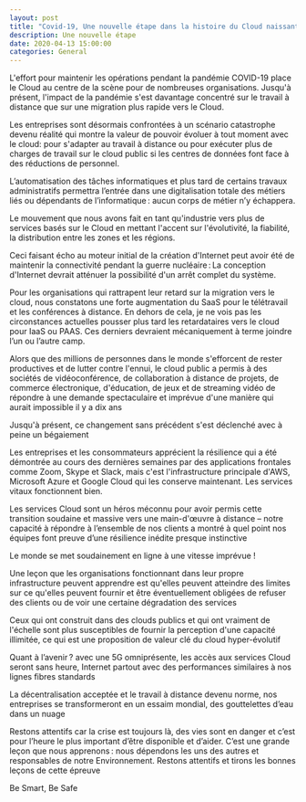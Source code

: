 ```yaml
---
layout: post
title: "Covid-19, Une nouvelle étape dans la histoire du Cloud naissant"
description: Une nouvelle étape
date: 2020-04-13 15:00:00
categories: General
---
```

L'effort pour maintenir les opérations pendant la pandémie COVID-19 place le Cloud au centre de la scène pour de nombreuses organisations. Jusqu'à présent, l'impact de la pandémie s'est davantage concentré sur le travail à distance que sur une migration plus rapide vers le Cloud. 

Les entreprises sont désormais confrontées à un scénario catastrophe devenu réalité qui montre la valeur de pouvoir évoluer à tout moment avec le cloud: pour s'adapter au travail à distance ou pour exécuter plus de charges de travail sur le cloud public si les centres de données font face à des réductions de personnel. 

L’automatisation des tâches informatiques et plus tard de certains travaux administratifs permettra l’entrée dans une digitalisation totale des métiers liés ou dépendants de l’informatique : aucun corps de métier n’y échappera. 

Le mouvement que nous avons fait en tant qu'industrie vers plus de services basés sur le Cloud en mettant l'accent sur l'évolutivité, la fiabilité, la distribution entre les zones et les régions. 

Ceci faisant écho au moteur initial de la création d'Internet peut avoir été de maintenir la connectivité pendant la guerre nucléaire : La conception d'Internet devrait atténuer la possibilité d'un arrêt complet du système. 

Pour les organisations qui rattrapent leur retard sur la migration vers le cloud, nous constatons une forte augmentation du SaaS pour le télétravail et les conférences à distance. En dehors de cela, je ne vois pas les circonstances actuelles pousser plus tard les retardataires vers le cloud pour IaaS ou PAAS. Ces derniers devraient mécaniquement à terme joindre l’un ou l’autre camp. 

Alors que des millions de personnes dans le monde s'efforcent de rester productives et de lutter contre l'ennui, le cloud public a permis à des sociétés de vidéoconférence, de collaboration à distance de projets, de commerce électronique, d'éducation, de jeux et de streaming vidéo de répondre à une demande spectaculaire et imprévue d'une manière qui aurait impossible il y a dix ans 

Jusqu'à présent, ce changement sans précédent s'est déclenché avec à peine un bégaiement 

Les entreprises et les consommateurs apprécient la résilience qui a été démontrée au cours des dernières semaines par des applications frontales comme Zoom, Skype et Slack, mais c'est l'infrastructure principale d'AWS, Microsoft Azure et Google Cloud qui les conserve maintenant. Les services vitaux fonctionnent bien. 

Les services Cloud sont un héros méconnu pour avoir permis cette transition soudaine et massive vers une main-d'œuvre à distance – notre capacité à répondre à l’ensemble de nos clients a montré à quel point nos équipes font preuve d’une résilience inédite presque instinctive 

Le monde se met soudainement en ligne à une vitesse imprévue ! 

Une leçon que les organisations fonctionnant dans leur propre infrastructure peuvent apprendre est qu'elles peuvent atteindre des limites sur ce qu'elles peuvent fournir et être éventuellement obligées de refuser des clients ou de voir une certaine dégradation des services 

Ceux qui ont construit dans des clouds publics et qui ont vraiment de l'échelle sont plus susceptibles de fournir la perception d'une capacité illimitée, ce qui est une proposition de valeur clé du cloud hyper-évolutif 

Quant à l’avenir ? avec une 5G omniprésente, les accès aux services Cloud seront sans heure, Internet partout avec des performances similaires à nos lignes fibres standards 

La décentralisation acceptée et le travail à distance devenu norme, nos entreprises se transformeront en un essaim mondial, des gouttelettes d’eau dans un nuage 

Restons attentifs car la crise est toujours là, des vies sont en danger et c’est pour l’heure le plus important d’être disponible et d’aider. C’est une grande leçon que nous apprenons : nous dépendons les uns des autres et responsables de notre Environnement. Restons attentifs et tirons les bonnes leçons de cette épreuve 

Be Smart, Be Safe  
